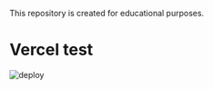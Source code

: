 This repository is created for educational purposes.

# Vercel test

![deploy](https://github.com/philosatom/vercel-test/workflows/deploy%20website/badge.svg)
